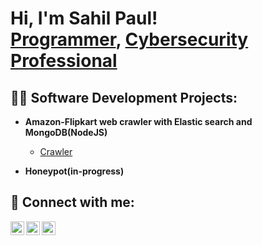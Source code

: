 <h1>Hi, I'm Sahil Paul! <br/><a href="https://github.com/LuciferSahil01">Programmer</a>, <a href="https://www.linkedin.com/in/sahil-paul-573b58205/">Cybersecurity Professional</a></a></h1>


<h2>👨‍💻 Software Development Projects:</h2>

- <b> Amazon-Flipkart web crawler with Elastic search and MongoDB(NodeJS)  </b>
  - [Crawler](https://github.com/LuciferSahil01/Amazon-Flipkart-web-crawler)

- <b>Honeypot(in-progress)</b>
<!--
  - [Image Analysis Middleware](https://github.com/joshmadakor1/4chan-Image-Analysis-Middleware-C964) <b><i>(Potentially NSFW)</b></i>
- <b>PowerShell</b>
  - [Windows EventLog: Failed RDP Logins Source IP to full GeoData Conversion](https://github.com/joshmadakor1/Sentinel-Lab)
  - [JWipe (Disk Wiping Utility)](https://github.com/joshmadakor1/Jwipe.PowerShell)
  - [Active Directory Bulk User Creation](https://github.com/joshmadakor1/AD_PS)
  - [FIM (File Integrity Monitor)](https://github.com/joshmadakor1/PowerShell-Integrity-FIM)
- <b>C# (.NET Desktop Applications)</b>
  - [Ransomware Proof of Concept (Encrypter)](https://github.com/joshmadakor1/EncrypterPOC)
  - [Ransomware Proof of Concept (Decrypter)](https://github.com/joshmadakor1/DecrypterPOC)
  - [Keylogger with Email Capability](https://github.com/joshmadakor1/Key-Logger-With-Email)
- <b>Python</b>
  - [Package Delivery Application (Datastructures and Algorithms Demo)](https://github.com/joshmadakor1/Package-Delivery-Pathfinding-Algorithm)
-->
<h2> 🤳 Connect with me:</h2>

[<img align="left" alt="JoshMadakor | LinkedIn" width="22px" src="https://cdn.jsdelivr.net/npm/simple-icons@v3/icons/linkedin.svg" />][linkedin]
[<img align="left" alt="JoshMadakor | Instagram" width="22px" src="https://cdn.jsdelivr.net/npm/simple-icons@v3/icons/instagram.svg" />][instagram]
[<img align="left" alt="JoshMadakor | discord" width="22px" src="https://cdn.jsdelivr.net/npm/simple-icons@3.13.0/icons/discord.svg" />][discord]

[discord]: https://discord.gg/4a9a3y4G
[instagram]: https://www.instagram.com/sahil.p318/
[linkedin]: https://www.linkedin.com/in/sahil-paul-573b58205/

<!--
Here are some ideas to get you started:

- 🔭 I’m currently working on ...
- 🌱 I’m currently learning ...
- 👯 I’m looking to collaborate on ...
- 🤔 I’m looking for help with ...
- 💬 Ask me about ...
- 📫 How to reach me: ...
- 😄 Pronouns: ...
- ⚡ Fun fact: ...
-->
